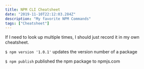 ```yaml
---
title: NPM CLI Cheatsheet
date: "2019-11-10T22:12:03.284Z"
description: "My favorite NPM Commands"
tags: ["Cheatsheet"]
---
```


If I need to look up multiple times, I should just record it in my own cheatsheet.

`$ npm version '1.0.1'` updates the version number of a package

`$ npm publish` published the npm package to npmjs.com
